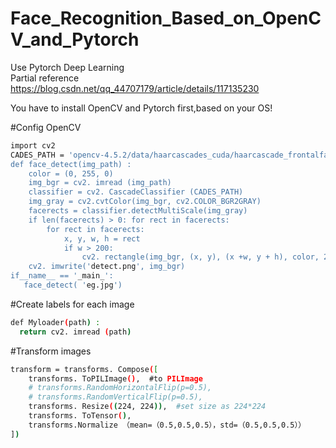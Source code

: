# Face_Recognition_Based_on_OpenCV_and_Pytorch
Use Pytorch Deep Learning  
Partial reference https://blog.csdn.net/qq_44707179/article/details/117135230  

You have to install OpenCV and Pytorch first,based on your OS!  

#Config OpenCV  
```sh
import cv2
CADES_PATH = 'opencv-4.5.2/data/haarcascades_cuda/haarcascade_frontalface_al
def face_detect(img_path) :
    color = (0, 255, 0)
    img_bgr = cv2. imread (img_path)
    classifier = cv2. CascadeClassifier (CADES_PATH)
    img_gray = cv2.cvtColor(img_bgr, cv2.COLOR_BGR2GRAY)
    facerects = classifier.detectMultiScale(img_gray)
    if len(facerects) > 0: for rect in facerects:
        for rect in facerects:
            x, y, w, h = rect
            if w > 200:
                cv2. rectangle(img_bgr, (x, y), (x +w, y + h), color, 2)
    cv2. imwrite('detect.png', img_bgr)
if__name__ == '_main_':
   face_detect( 'eg.jpg')
```
#Create labels for each image
```sh
def Myloader(path) :
  return cv2. imread (path)
```
#Transform images
```sh
transform = transforms. Compose([
    transforms. ToPILImage(),  #to PILImage
    # transforms.RandomHorizontalFlip(p=0.5),
    # transforms.RandomVerticalFlip(p=0.5),
    transforms. Resize((224, 224)),  #set size as 224*224
    transforms. ToTensor(),
    transforms.Normalize （mean=（0.5,0.5,0.5），std=（0.5,0.5,0.5））
])
```
